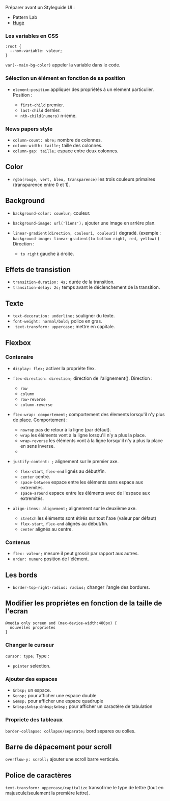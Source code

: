 Préparer avant un Styleguide UI :
  * Pattern Lab
  * [Huge](https://hugeinc.github.io/styleguide)

### Les variables en CSS

```
:root {
  --nom-variable: valeur;
}
```
`var(--main-bg-color)` appeler la variable dans le code.

### Sélection un élément en fonction de sa position

* `element:position` appliquer des propriétés à un element particulier.
Position : 

    * `first-child` premier.
    * `last-child` dernier.
    * `nth-child(numero)` n-ieme.

### News papers style

* `column-count: nbre;` nombre de colonnes.
* `column-width: taille;` taille des colonnes.
* `column-gap: taille;` espace entre deux colonnes.

## Color

* `rgba(rouge, vert, bleu, transparence)` les trois couleurs primaires (transparence entre 0 et 1).

## Background

* `background-color: couelur;` couleur.
* `background-image: url('liens');` ajouter une image en arrière plan.

* `linear-gradient(direction, couleur1, couleur2)` degradé. (exemple :  `background-image: linear-gradient(to bottom right, red, yellow)` )
Direction :
    * `to right` gauche à droite.

## Effets de transistion

* `transition-duration: 4s;` durée de la transition.
* `transition-delay: 2s;` temps avant le déclenchement de la transition.

## Texte

* `text-decoration: underline;` souligner du texte.
* `font-weight: normal/bold;` police en gras.
* ` text-transform: uppercase;` mettre en capitale.

## Flexbox

### Contenaire
* `display: flex;` activer la propriéte flex.
* `flex-direction: direction;` direction de l'alignement(). Direction :

    * `row`
    * `column`
    * `row-reverse`
    * `column-reverse`

* `flex-wrap: comportement;` comportement des élements lorsqu'il n'y plus de place. Comportement :
    
    * `nowrap` pas de retour à la ligne (par défaut).
    * `wrap` les éléments vont à la ligne lorsqu'il n'y a plus la place.
    * `wrap-reverse` les éléments vont à la ligne lorsqu'il n'y a plus la place en sens inverse.
    * 
* `justify-content: ;` alignement sur le premier axe.
    
    * `flex-start`, `flex-end` lignés au début/fin.
    * `center` centre.
    * `space-between` espace entre les éléments sans espace aux extremités.
    * `space-around` espace entre les éléments avec de l'espace aux extremités.

* `align-items: alignement;` alignement sur le deuxième axe.

    * `stretch` les éléments sont étirés sur tout l'axe (valeur par défaut)
    * `flex-start`, `flex-end` alignés au début/fin.
    * `center` alignés au centre.

### Contenus

* `flex: valeur;` mesure il peut grossir par rapport aux autres.
* `order: numero` position de l'élément.

## Les bords

* `border-top-right-radius: radius;` changer l'angle des bordures.

## Modifier les propriétes en fonction de la taille de l'ecran

```
@media only screen and (max-device-width:480px) {
  nouvelles proprietes
}
```
### Changer le curseur

`cursor: type;`
Type :
* `pointer` selection.

### Ajouter des espaces

* `&nbsp;` un espace.
* `&ensp;` pour afficher une espace double
* `&emsp;` pour afficher une espace quadruple
* `&nbsp;&nbsp;&nbsp;&nbsp;` pour afficher un caractère de tabulation

### Propriete des tableaux

`border-collapse: collapse/separate;` bord separes ou colles.

## Barre de dépacement pour scroll

`overflow-y: scroll;` ajouter une scroll barre verticale.

## Police de caractères

`text-transform: uppercase/capitalize` transofrme le type de lettre (tout en majuscule/seulement la première lettre).
